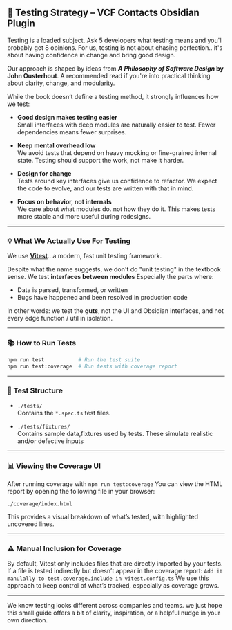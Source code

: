 ## 🧪 Testing Strategy – VCF Contacts Obsidian Plugin

Testing is a loaded subject. Ask 5 developers what testing means and you'll probably get 8 opinions. For us, testing is not about chasing perfection..  it's about having confidence in change and bring good design.

Our approach is shaped by ideas from **_A Philosophy of Software Design_ by John Ousterhout**. A recommended read if you're into practical thinking about clarity, change, and modularity.

While the book doesn’t define a testing method, it strongly influences how we test:

- **Good design makes testing easier**  
  Small interfaces with deep modules are naturally easier to test. Fewer dependencies means fewer surprises.

- **Keep mental overhead low**  
  We avoid tests that depend on heavy mocking or fine-grained internal state. Testing should support the work, not make it harder.

- **Design for change**  
  Tests around key interfaces give us confidence to refactor. We expect the code to evolve, and our tests are written with that in mind.

- **Focus on behavior, not internals**  
  We care about what modules do. not how they do it. This makes tests more stable and more useful during redesigns.

---

### 💡 What We Actually Use For Testing

We use [**Vitest**](https://vitest.dev/).. a modern, fast unit testing framework.

Despite what the name suggests, we don't do "unit testing" in the textbook sense. We test **interfaces between modules** Especially the parts where:
- Data is parsed, transformed, or written
- Bugs have happened and been resolved in production code

In other words: we test the **guts**, not the UI and Obsidian interfaces, and not every edge function / util in isolation.

---

### 📚 How to Run Tests

```bash
npm run test           # Run the test suite
npm run test:coverage  # Run tests with coverage report
```

--- 

### 📂 Test Structure

- `./tests/`  
  Contains the `*.spec.ts` test files.

- `./tests/fixtures/`  
  Contains sample data,fixtures used by tests. These simulate realistic and/or defective inputs 

---

### 📊 Viewing the Coverage UI

After running coverage with `npm run test:coverage` You can view the HTML report by opening the following file in your browser:

```
./coverage/index.html
```

This provides a visual breakdown of what’s tested, with highlighted uncovered lines.

---

### ⚠️ Manual Inclusion for Coverage

By default, Vitest only includes files that are directly imported by your tests. If a file is tested indirectly but doesn’t appear in the coverage report:
`Add it manulally to test.coverage.include in vitest.config.ts`
We use this approach to keep control of what’s tracked, especially as coverage grows.

---

We know testing looks different across companies and teams. we just hope this small guide offers a bit of clarity, inspiration, or a helpful nudge in your own direction.
